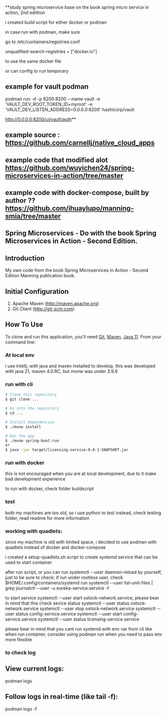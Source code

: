 **study spring microservice base on the book spring micro service in action, 2nd edittion

i created build script for either docker or podman

in case run with podman, make sure 

go to
/etc/containers/registries.conf

unqualified-search-registries = ["docker.io"]

to use the same docker file


or can config to run temporary

## example for vault podman

podman run -d -p 8200:8200 --name vault -e 'VAULT_DEV_ROOT_TOKEN_ID=myroot' -e 'VAULT_DEV_LISTEN_ADDRESS=0.0.0.0:8200' hashicorp/vault

http://0.0.0.0:8200/ui/vault/auth**

## example source : https://github.com/carnellj/native_cloud_apps
## example code that modified alot https://github.com/wuyichen24/spring-microservices-in-action/tree/master
## example code with docker-compose, built by author ?? https://github.com/ihuaylupo/manning-smia/tree/master


## Spring Microservices - Do with the book Spring Microservices in Action - Second Edition.

## Introduction

My own code from the book Spring Microservices in Action - Second Edition Manning publication book.

## Initial Configuration

1.	Apache Maven (http://maven.apache.org)
2.	Git Client (http://git-scm.com)

## How To Use

To clone and run this application, you'll need [Git](https://git-scm.com), [Maven](https://maven.apache.org/), [Java 11](https://www.oracle.com/technetwork/java/javase/downloads/jdk11-downloads-5066655.html). From your command line:

### At local env
i use intellj, with java and maven installed to develop, this was developed with java 21, maven 4.0.RC, but mvnw was under 3.9.6


### run with cli
```bash
# Clone this repository
$ git clone ...

# Go into the repository
$ cd ...

# Install dependencies
$ ./mvnw install

# Run the app
$ ./mvnw spring-boot:run
or 
$ java -jar target/licensing-service-0.0.1-SNAPSHOT.jar
```

### run with docker
this is not encouraged when you are at local development, due to it make bad development experience

to run with docker, check folder buildscript

### test
both my machines are too old, so i use python to test instead, check testing folder, read readme for more information


### working with quadlets:
since my machine is old with limited space, i decided to use podman with quadlets instead of docker and docker-compose

i created a setup-quadlets.sh script to create systemd service that can be used to start container

after run script, or you can run systemctl --user daemon-reload by yourself, just to be sure to check:
        if run under rootless user, check $HOME/.config/containers/systemd
        run systemctl --user list-unit-files | grep <service name>
        journalctl --user -u eureka-service.service -f

to start service  systemctl --user start ostock-network.service, please bear in mind that this
check sevice status systemctl --user status ostock-network.service
systemctl --user stop ostock-network.service
systemctl --user status config-service.service
systemctl --user start config-service.service
systemctl --user status licensing-service.service

please bear in mind that you cant run systemd with env var from cli like when run container, consider using podman run when you need to pass env more flexible
### to check log
## View current logs:
podman logs <container-name-or-id>
## Follow logs in real-time (like tail -f):
podman logs -f <container-name-or-id>
